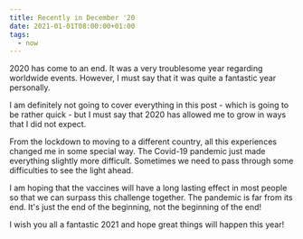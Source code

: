 ```yaml
---
title: Recently in December '20
date: 2021-01-01T08:00:00+01:00
tags:
  - now
---
```


2020 has come to an end. It was a very troublesome year regarding worldwide events. However, I must say that it was quite a fantastic year personally.

<!--more-->

I am definitely not going to cover everything in this post - which is going to be rather quick - but I must say that 2020 has allowed me to grow in ways that I did not expect.

From the lockdown to moving to a different country, all this experiences changed me in some special way. The Covid-19 pandemic just made everything slightly more difficult. Sometimes we need to pass through some difficulties to see the light ahead.

I am hoping that the vaccines will have a long lasting effect in most people so that we can surpass this challenge together. The pandemic is far from its end. It's just the end of the beginning, not the beginning of the end!

I wish you all a fantastic 2021 and hope great things will happen this year!
